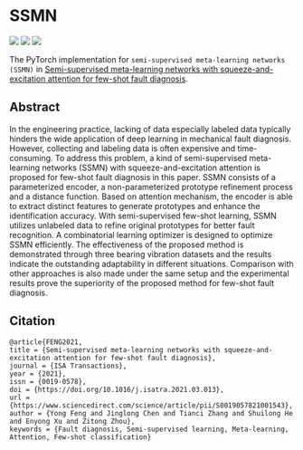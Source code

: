 # SSMN
![](https://img.shields.io/badge/language-python-orange.svg)
[![](https://img.shields.io/badge/license-MIT-green.svg)](https://github.com/fyancy/SSMN/blob/main/LICENSE)
[![](https://img.shields.io/badge/CSDN-燕策西-blue.svg)](https://blog.csdn.net/weixin_43543177?spm=1001.2101.3001.5343)
<!-- 如何设计GitHub badge: https://lpd-ios.github.io/2017/05/03/GitHub-Badge-Introduction/ -->

The PyTorch implementation for `semi-supervised meta-learning networks (SSMN)` in [Semi-supervised meta-learning networks with squeeze-and-excitation attention for few-shot fault diagnosis](https://www.sciencedirect.com/science/article/pii/S0019057821001543).

## Abstract
In the engineering practice, lacking of data especially labeled data typically hinders the wide application of deep learning in mechanical fault diagnosis. However, collecting and labeling data is often expensive and time-consuming. To address this problem, a kind of semi-supervised meta-learning networks (SSMN) with squeeze-and-excitation attention is proposed for few-shot fault diagnosis in this paper. SSMN consists of a parameterized encoder, a non-parameterized prototype refinement process and a distance function. Based on attention mechanism, the encoder is able to extract distinct features to generate prototypes and enhance the identification accuracy. With semi-supervised few-shot learning, SSMN utilizes unlabeled data to refine original prototypes for better fault recognition. A combinatorial learning optimizer is designed to optimize SSMN efficiently. The effectiveness of the proposed method is demonstrated through three bearing vibration datasets and the results indicate the outstanding adaptability in different situations. Comparison with other approaches is also made under the same setup and the experimental results prove the superiority of the proposed method for few-shot fault diagnosis.

## Citation
```
@article{FENG2021,
title = {Semi-supervised meta-learning networks with squeeze-and-excitation attention for few-shot fault diagnosis},
journal = {ISA Transactions},
year = {2021},
issn = {0019-0578},
doi = {https://doi.org/10.1016/j.isatra.2021.03.013},
url = {https://www.sciencedirect.com/science/article/pii/S0019057821001543},
author = {Yong Feng and Jinglong Chen and Tianci Zhang and Shuilong He and Enyong Xu and Zitong Zhou},
keywords = {Fault diagnosis, Semi-supervised learning, Meta-learning, Attention, Few-shot classification}
```
